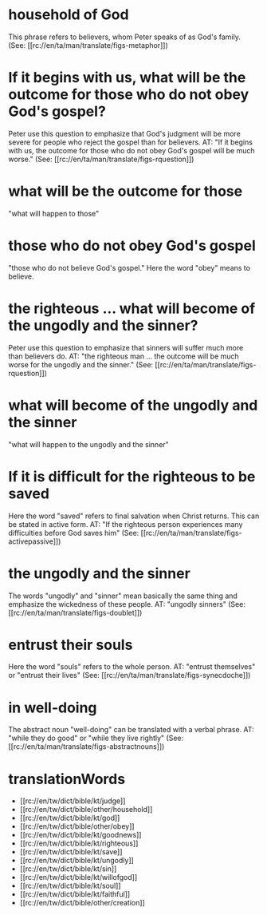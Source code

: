 # household of God

This phrase refers to believers, whom Peter speaks of as God's family. (See: [[rc://en/ta/man/translate/figs-metaphor]])

# If it begins with us, what will be the outcome for those who do not obey God's gospel?

Peter use this question to emphasize that God's judgment will be more severe for people who reject the gospel than for believers. AT: "If it begins with us, the outcome for those who do not obey God's gospel will be much worse." (See: [[rc://en/ta/man/translate/figs-rquestion]])

# what will be the outcome for those

"what will happen to those"

# those who do not obey God's gospel

"those who do not believe God's gospel." Here the word "obey" means to believe.

# the righteous ... what will become of the ungodly and the sinner?

Peter use this question to emphasize that sinners will suffer much more than believers do. AT: "the righteous man ... the outcome will be much worse for the ungodly and the sinner." (See: [[rc://en/ta/man/translate/figs-rquestion]])

# what will become of the ungodly and the sinner

"what will happen to the ungodly and the sinner"

# If it is difficult for the righteous to be saved

Here the word "saved" refers to final salvation when Christ returns. This can be stated in active form. AT: "If the righteous person experiences many difficulties before God saves him" (See: [[rc://en/ta/man/translate/figs-activepassive]])

# the ungodly and the sinner

The words "ungodly" and "sinner" mean basically the same thing and emphasize the wickedness of these people. AT: "ungodly sinners" (See: [[rc://en/ta/man/translate/figs-doublet]])

# entrust their souls

Here the word "souls" refers to the whole person. AT: "entrust themselves" or "entrust their lives" (See: [[rc://en/ta/man/translate/figs-synecdoche]])

# in well-doing

The abstract noun "well-doing" can be translated with a verbal phrase. AT: "while they do good" or "while they live rightly" (See: [[rc://en/ta/man/translate/figs-abstractnouns]])

# translationWords

* [[rc://en/tw/dict/bible/kt/judge]]
* [[rc://en/tw/dict/bible/other/household]]
* [[rc://en/tw/dict/bible/kt/god]]
* [[rc://en/tw/dict/bible/other/obey]]
* [[rc://en/tw/dict/bible/kt/goodnews]]
* [[rc://en/tw/dict/bible/kt/righteous]]
* [[rc://en/tw/dict/bible/kt/save]]
* [[rc://en/tw/dict/bible/kt/ungodly]]
* [[rc://en/tw/dict/bible/kt/sin]]
* [[rc://en/tw/dict/bible/kt/willofgod]]
* [[rc://en/tw/dict/bible/kt/soul]]
* [[rc://en/tw/dict/bible/kt/faithful]]
* [[rc://en/tw/dict/bible/other/creation]]